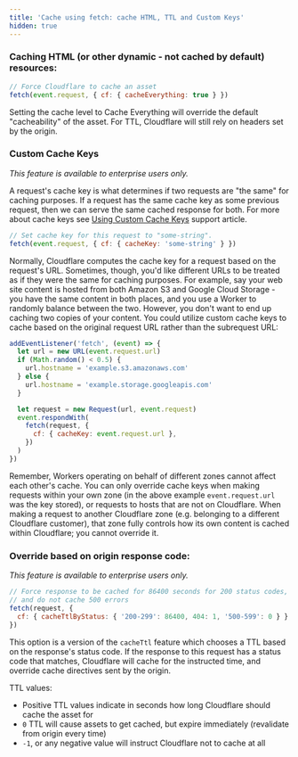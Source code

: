 ```yaml
---
title: 'Cache using fetch: cache HTML, TTL and Custom Keys'
hidden: true
---
```


### Caching HTML (or other dynamic - not cached by default) resources:

```javascript
// Force Cloudflare to cache an asset
fetch(event.request, { cf: { cacheEverything: true } })
```

Setting the cache level to Cache Everything will override the default "cacheability" of the asset. For TTL, Cloudflare will still rely on headers set by the origin.

### Custom Cache Keys

_This feature is available to enterprise users only._

A request's cache key is what determines if two requests are "the same" for caching purposes. If a request has the same cache key as some previous request, then we can serve the same cached response for both. For more about cache keys see [Using Custom Cache Keys](https://support.cloudflare.com/hc/en-us/articles/115004290387) support article.

```javascript
// Set cache key for this request to "some-string".
fetch(event.request, { cf: { cacheKey: 'some-string' } })
```

Normally, Cloudflare computes the cache key for a request based on the request's URL. Sometimes, though, you'd like different URLs to be treated as if they were the same for caching purposes. For example, say your web site content is hosted from both Amazon S3 and Google Cloud Storage - you have the same content in both places, and you use a Worker to randomly balance between the two. However, you don't want to end up caching two copies of your content. You could utilize custom cache keys to cache based on the original request URL rather than the subrequest URL:

```javascript
addEventListener('fetch', (event) => {
  let url = new URL(event.request.url)
  if (Math.random() < 0.5) {
    url.hostname = 'example.s3.amazonaws.com'
  } else {
    url.hostname = 'example.storage.googleapis.com'
  }

  let request = new Request(url, event.request)
  event.respondWith(
    fetch(request, {
      cf: { cacheKey: event.request.url },
    })
  )
})
```

Remember, Workers operating on behalf of different zones cannot affect each other's cache. You can only override cache keys when making requests within your own zone (in the above example `event.request.url` was the key stored), or requests to hosts that are not on Cloudflare. When making a request to another Cloudflare zone (e.g. belonging to a different Cloudflare customer), that zone fully controls how its own content is cached within Cloudflare; you cannot override it.

### Override based on origin response code:

_This feature is available to enterprise users only._

```javascript
// Force response to be cached for 86400 seconds for 200 status codes, 1 second for 404,
// and do not cache 500 errors
fetch(request, {
  cf: { cacheTtlByStatus: { '200-299': 86400, 404: 1, '500-599': 0 } },
})
```

This option is a version of the `cacheTtl` feature which chooses a TTL based on the response's status code. If the response to this request has a status code that matches, Cloudflare will cache for the instructed time, and override cache directives sent by the origin.

TTL values:

- Positive TTL values indicate in seconds how long Cloudflare should cache the asset for
- `0` TTL will cause assets to get cached, but expire immediately (revalidate from origin every time)
- `-1`, or any negative value will instruct Cloudflare not to cache at all
